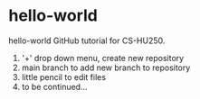 # hello-world
hello-world GitHub tutorial for CS-HU250.
1. '+' drop down menu, create new repository
2. main branch to add new branch to repository
3. little pencil to edit files
4. to be continued...
